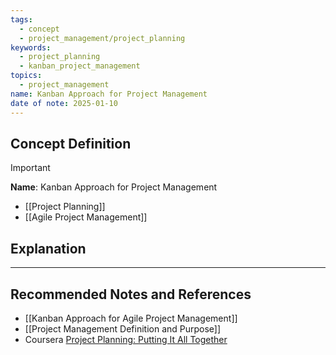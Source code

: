 ```yaml
---
tags:
  - concept
  - project_management/project_planning
keywords:
  - project_planning
  - kanban_project_management
topics:
  - project_management
name: Kanban Approach for Project Management
date of note: 2025-01-10
---
```


## Concept Definition

>[!important]
>**Name**: Kanban Approach for Project Management



- [[Project Planning]]
- [[Agile Project Management]]




## Explanation









-----------
##  Recommended Notes and References

- [[Kanban Approach for Agile Project Management]]
- [[Project Management Definition and Purpose]]
- Coursera [Project Planning: Putting It All Together](https://www.coursera.org/learn/project-planning-google/home/welcome)